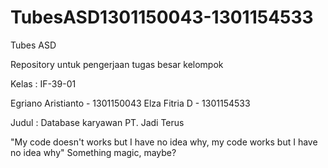# TubesASD1301150043-1301154533
Tubes ASD

Repository untuk pengerjaan tugas besar kelompok

Kelas : IF-39-01

Egriano Aristianto - 1301150043
Elza Fitria D - 1301154533


Judul : Database karyawan PT. Jadi Terus

"My code doesn't works but I have no idea why, my code works but I have no idea why"
Something magic, maybe?
